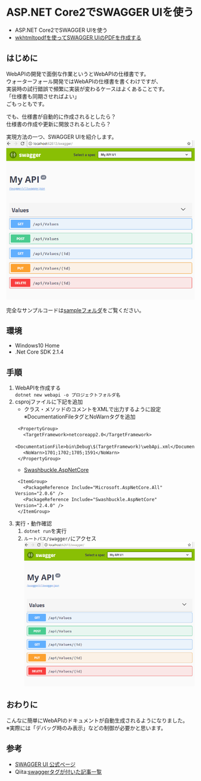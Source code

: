 # ASP.NET Core2でSWAGGER UIを使う
- ASP.NET Core2でSWAGGER UIを使う
- [wkhtmltopdfを使ってSWAGGER UIのPDFを作成する](https://github.com/kazenetu/blog-reports/tree/master/reports/23-swaggerUItoPDF)

## はじめに
WebAPIの開発で面倒な作業というとWebAPIの仕様書です。  
ウォーターフォール開発ではWebAPIの仕様書を書くわけですが、  
実装時の試行錯誤で頻繁に実装が変わるケースはよくあることです。  
「仕様書も同期させればよい」  
ごもっともです。  

でも、仕様書が自動的に作成されるとしたら？  
仕様書の作成や更新に開放されるとしたら？  

実現方法の一つ、SWAGGER UIを紹介します。  
 ![イメージ](runimage.png) 


完全なサンプルコードは[sampleフォルダ](https://github.com/kazenetu/blog-reports/tree/master/reports/22-swaggerUI/sample)をご覧ください。

## 環境
- Windows10 Home  
- .Net Core SDK 2.1.4

## 手順
1. WebAPIを作成する  
   ```dotnet new webapi -o プロジェクトフォルダ名```
1. csprojファイルに下記を追加
   - クラス・メソッドのコメントをXMLで出力するように設定  
     ※DocumentationFileタグとNoWarnタグを追加
   ```
    <PropertyGroup>
      <TargetFramework>netcoreapp2.0</TargetFramework>
      <DocumentationFile>bin\Debug\$(TargetFramework)\webApi.xml</DocumentationFile>
      <NoWarn>1701;1702;1705;1591</NoWarn>
    </PropertyGroup>
   ```
   - [Swashbuckle.AspNetCore](https://www.nuget.org/packages/Swashbuckle.AspNetCore/)
   ```
    <ItemGroup>
      <PackageReference Include="Microsoft.AspNetCore.All" Version="2.0.6" />
      <PackageReference Include="Swashbuckle.AspNetCore" Version="2.4.0" />
    </ItemGroup>
   ```   
1. 実行・動作確認  
   1. ```dotnet run```を実行  
   1. ```ルートパス/swagger/```にアクセス  
   ![イメージ](runimage.png) 

## おわりに
こんなに簡単にWebAPIのドキュメントが自動生成されるようになりました。  
※実際には「デバッグ時のみ表示」などの制御が必要かと思います。

## 参考
- [SWAGGER UI 公式ページ](https://swagger.io/swagger-ui/)
- Qiita:[swaggerタグが付いた記事一覧](https://qiita.com/search?q=tag%3Aswagger&sort=created)